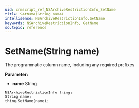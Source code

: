 ```yaml
---
uid: crmscript_ref_NSArchiveRestrictionInfo_SetName
title: SetName(String name)
intellisense: NSArchiveRestrictionInfo.SetName
keywords: NSArchiveRestrictionInfo, GetName
so.topic: reference
---
```


# SetName(String name)

The programmatic column name, including any required prefixes

**Parameter:** 
* **name** String

```crmscript
NSArchiveRestrictionInfo thing;
String name;
thing.SetName(name);
```

